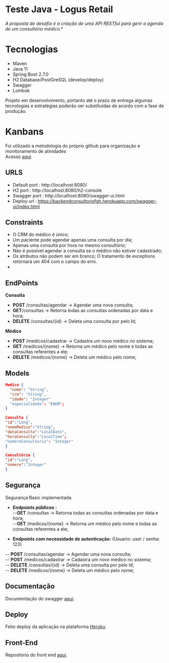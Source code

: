 
# **Teste Java - Logus Retail**

*A proposta do desafio é a criação de uma API RESTful para gerir a agenda de um consultório médico.**

# Tecnologias

-  Maven
-   Java 11
-   Spring Boot 2.7.0
-   H2 Database/PostGreSQL (develop/deploy)
-   Swagger
-   Lombok

Projeto em desenvolvimento, portanto até o prazo de entrega algumas tecnologias e estratégias poderão ser substituídas de acordo com a fase de produção.

# Kanbans
Foi utilizado a metodologia do próprio github para organização e monitoramento de atividades  
Acesso [aqui](https://github.com/felipe0059/teste_4next/projects/1).

## URLS

-   Default port : http://localhost:8080/
-   H2 port : http://localhost:8080/h2-console
-   Swagger port :  http://localhost:8080/swagger-ui.html
-  Deploy url : https://backendconsultoriofgh.herokuapp.com/swagger-ui/index.html

## Constraints
- O CRM do médico é único;
- Um paciente pode agendar apenas uma consulta por dia;
- Apenas uma consulta por hora no mesmo consultório;
- Não é possível agendar a consulta se o médico não estiver cadastrado;
- Os atributos não podem ser em branco; O tratamento de exceptions retornará um 404 com o campo do erro.
- 

## EndPoints

 **Consulta**
- **POST** /consultas/agendar -> Agendar uma nova consulta;
- **GET**/consultas -> Retorna todas as consultas ordenadas por data e hora;
- **DELETE** /consultas/{id} -> Deleta uma consulta por pelo Id;
 
 **Médico**
- **POST** /medicos/cadastrar -> Cadastra um novo médico no sistema;
- **GET** /medicos/{nome} -> Retorna um médico pelo nome e todas as consultas referentes a ele;
- **DELETE** /medicos/{nome} -> Deleta um médico pelo nome;

## Models
```json
Medico {
  "nome": "String",
  "crm": "String",
  "idade": "Integer"
  "especialidade": "ENUM"; 
}
```
```json
Consulta {
"id":"Long",  
"nomeMedico":"String",
"dataConsulta":"LocalDate",
"horaConsulta":"LocalTime";
"numeroConsultorio": "Integer" 
}
```
```json
Consultório {
"id":"Long",  
"numero":"Integer"
}
```

## Segurança

Segurança Basic implementada

- **Endpoints públicos :**  
--**GET** /consultas -> Retorna todas as consultas ordenadas por data e hora;  
--**GET** /medicos/{nome} -> Retorna um médico pelo nome e todas as consultas referentes a ele;    

- **Endpoints com necessidade de autenticação:** 
(Usuario: user  /  senha: 123)

-- **POST** /consultas/agendar -> Agendar uma nova consulta;  
-- **POST** /medicos/cadastrar -> Cadastra um novo médico no sistema;  
-- **DELETE** /consultas/{id} -> Deleta uma consulta por pelo Id;  
-- **DELETE** /medicos/{nome} -> Deleta um médico pelo nome;  

## Documentação

Documentação do swagger [aqui](https://drive.google.com/file/d/1yBQ4NtO1r4_tuRhkj6vgBU3FctBc0mD0/view?usp=sharing).

## Deploy

Feito deploy da aplicação na plataforma [Heroku](https://backendconsultoriofgh.herokuapp.com/swagger-ui/index.html).

## Front-End

Repositório do front end [aqui](https://github.com/felipe0059/front_4next).




